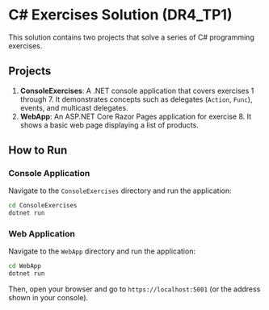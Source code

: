 
# C# Exercises Solution (DR4_TP1)

This solution contains two projects that solve a series of C# programming exercises.

## Projects

1.  **ConsoleExercises**: A .NET console application that covers exercises 1 through 7. It demonstrates concepts such as delegates (`Action`, `Func`), events, and multicast delegates.
2.  **WebApp**: An ASP.NET Core Razor Pages application for exercise 8. It shows a basic web page displaying a list of products.

## How to Run

### Console Application

Navigate to the `ConsoleExercises` directory and run the application:

```sh
cd ConsoleExercises
dotnet run
```

### Web Application

Navigate to the `WebApp` directory and run the application:

```sh
cd WebApp
dotnet run
```

Then, open your browser and go to `https://localhost:5001` (or the address shown in your console).
